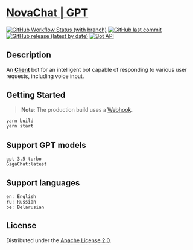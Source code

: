 # [NovaChat | GPT](https://t.me/novachat_gpt_bot)

[![GitHub Workflow Status (with branch)](https://img.shields.io/github/actions/workflow/status/mikita-workspace/chat-gpt-bot/ci.yml?branch=main&style=for-the-badge)](https://github.com/mikita-workspace/chat-gpt-bot/actions)
[![GitHub last commit](https://img.shields.io/github/last-commit/mikita-workspace/chat-gpt-bot?style=for-the-badge)](https://github.com/mikita-workspace/chat-gpt-bot/commits/main)
[![GitHub release (latest by date)](https://img.shields.io/github/v/release/mikita-workspace/chat-gpt-bot?style=for-the-badge)](https://github.com/mikita-workspace/chat-gpt-bot/releases)
[![Bot API](https://img.shields.io/badge/Bot%20API-6.7-blue?logo=telegram&style=for-the-badge&labelColor=000&color=3b82f6&)](https://core.telegram.org/bots/api)
## Description
An [**Client**](https://t.me/novachat_gpt_bot) bot for an intelligent bot capable of responding to various user requests, including voice input.
## Getting Started
> **Note**: The production build uses a [Webhook](https://core.telegram.org/bots/webhooks).
```bash
yarn build
yarn start
```
## Support GPT models
```
gpt-3.5-turbo
GigaChat:latest
```
## Support languages
```
en: English
ru: Russian
be: Belarusian
```
## License
Distributed under the [Apache License 2.0](LICENSE).
